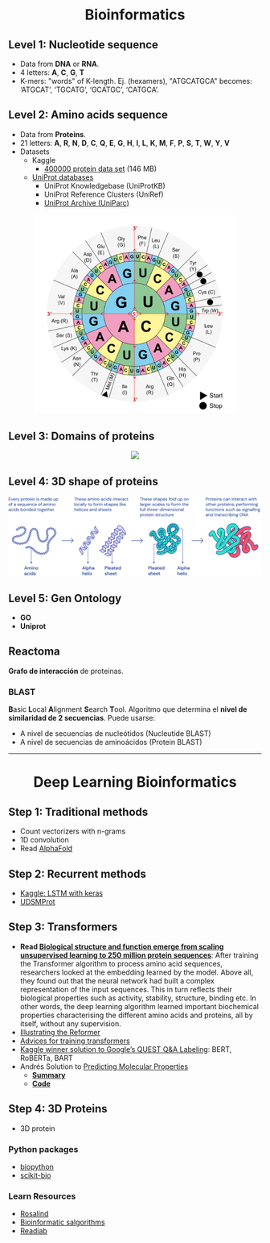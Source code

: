 <h1 align="center">Bioinformatics</h1>

## Level 1: Nucleotide sequence
- Data from **DNA** or **RNA**.
- 4 letters: **A**, **C**, **G**, **T**
- K-mers: "words" of K-length. Ej. (hexamers), "ATGCATGCA" becomes: ‘ATGCAT’, ‘TGCATG’, ‘GCATGC’, ‘CATGCA’.

## Level 2: Amino acids sequence
- Data from **Proteins**.
- 21 letters: **A**, **R**, **N**, **D**, **C**, **Q**, **E**, **G**, **H**, **I**, **L**, **K**, **M**, **F**, **P**, **S**, **T**, **W**, **Y**, **V**
- Datasets
  - Kaggle
    - [400000 protein data set](https://www.kaggle.com/shahir/protein-data-set) (146 MB)
  - [UniProt databases](https://www.uniprot.org/help/about)
    - UniProt Knowledgebase (UniProtKB)
    - UniProt Reference Clusters (UniRef)
    - [UniProt Archive (UniParc)](https://www.uniprot.org/help/uniparc)

<p align="center"><img width="400" src="img/aminoacids.svg"/></p>


## Level 3: Domains of proteins

<p align="center"><img width="400" src="https://genetics564.weebly.com/uploads/8/6/5/7/865764/101986_orig.gif"/></p>

## Level 4: 3D shape of proteins
![](/img/protein-process.svg)

## Level 5: Gen Ontology
- **GO**
- **Uniprot**

## Reactoma
**Grafo de interacción** de proteinas.


### BLAST
**B**asic **L**ocal **A**lignment **S**earch **T**ool. Algoritmo que determina el **nivel de similaridad de 2 secuencias**. Puede usarse:
- A nivel de secuencias de nucleótidos (Nucleutide BLAST)
- A nivel de secuencias de aminoácidos (Protein BLAST)


---

<h1 align="center">Deep Learning Bioinformatics</h1>


## Step 1: Traditional methods
- Count vectorizers with n-grams
- 1D convolution
- Read [AlphaFold](https://deepmind.com/blog/article/AlphaFold-Using-AI-for-scientific-discovery)


## Step 2: Recurrent methods
- [Kaggle: LSTM with keras](https://www.kaggle.com/danofer/protein-sequence-family-classification)
- [UDSMProt](https://github.com/nstrodt/UDSMProt)

  
## Step 3: Transformers
- **Read [Biological structure and function emerge from scaling unsupervised learning to 250 million protein sequences](https://doi.org/10.1101/622803)**: After training the Transformer algorithm to process amino acid sequences, researchers looked at the embedding learned by the model. Above all, they found out that the neural network had built a complex representation of the input sequences. This in turn reflects their biological properties such as activity, stability, structure, binding etc. In other words, the deep learning algorithm learned important biochemical properties characterising the different amino acids and proteins, all by itself, without any supervision.
- [Illustrating the Reformer](https://towardsdatascience.com/illustrating-the-reformer-393575ac6ba0)
- [Advices for training transformers](https://twitter.com/Eric_Wallace_/status/1235616760595791872)
- [Kaggle winner solution to Google’s QUEST Q&A Labeling](https://medium.com/kaggle-blog/the-3-ingredients-to-our-success-winners-dish-on-their-solution-to-googles-quest-q-a-labeling-c1a63014b88): BERT, RoBERTa, BART
- Andrés Solution to [Predicting Molecular Properties](https://www.kaggle.com/c/champs-scalar-coupling)
  - [**Summary**](https://www.kaggle.com/c/champs-scalar-coupling/discussion/106468)
  - [**Code**](https://github.com/antorsae/champs-scalar-coupling)

## Step 4: 3D Proteins
- 3D protein


### Python packages
- [biopython](https://biopython.org/)
- [scikit-bio](http://scikit-bio.org/)

### Learn Resources
- [Rosalind](http://rosalind.info)
- [Bioinformatic salgorithms](http://bioinformaticsalgorithms.com)
- [Readiab](http://readiab.org)
